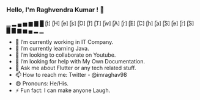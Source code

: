### Hello, I'm Raghvendra Kumar ! 👋
▁ ▂ ▄ ▅ ▆ ▇ █ [̲̅t] [̲̅H] [̲̅e]   [̲̅s] [̲̅O] [̲̅f] [̲̅T] [̲̅w] [̲̅A] [̲̅r] [̲̅E]   [̲̅C] [̲̅h] [̲̅a] [̲̅S] [̲̅e] [̲̅r] [̲̅S]  █ ▇ ▆ ▅ ▄ ▂ ▁
- 🔭 I’m currently working in IT Company.
- 🌱 I’m currently learning Java.
- 👯 I’m looking to collaborate on Youtube.
- 🤔 I’m looking for help with My Own Documentation.
- 💬 Ask me about Flutter or any tech related stuff.
- 📫 How to reach me: Twitter - @imraghav98
- 😄 Pronouns: He/His.
- ⚡ Fun fact: I can make anyone Laugh.
